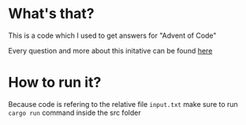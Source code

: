 # What's that?
This is a code which I used to get answers for "Advent of Code"

Every question and more about this initative can be found [here](https://adventofcode.com/2022/about)

# How to run it?
Because code is refering to the relative file `input.txt` make sure to run `cargo run` command inside the src folder
